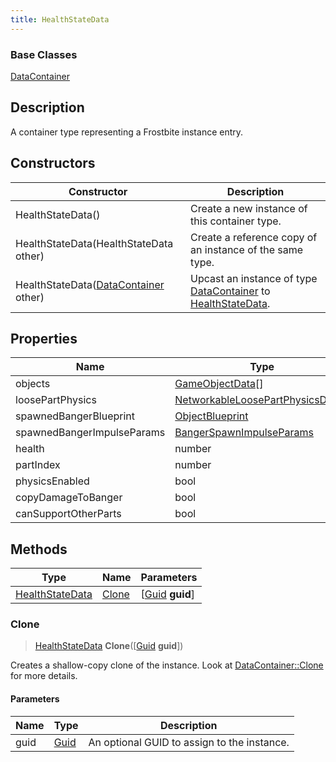 ```yaml
---
title: HealthStateData
---
```

### Base Classes

[DataContainer](/vext/ref/shared/class/datacontainer)

## Description

A container type representing a Frostbite instance entry.

## Constructors

| Constructor                                                                | Description                                                                                                           |
| -------------------------------------------------------------------------- | --------------------------------------------------------------------------------------------------------------------- |
| HealthStateData()                                                          | Create a new instance of this container type.                                                                         |
| HealthStateData(HealthStateData other)                                     | Create a reference copy of an instance of the same type.                                                              |
| HealthStateData([DataContainer](/vext/ref/shared/class/datacontainer) other) | Upcast an instance of type [DataContainer](/vext/ref/shared/class/datacontainer) to [HealthStateData](/vext/ref/fb/healthstatedata/). |

## Properties

| Name                       | Type                                                                   | Description |
| -------------------------- | ---------------------------------------------------------------------- | ----------- |
| objects                    | [GameObjectData](/vext/ref/fb/gameobjectdata/)\[\]                                   |             |
| loosePartPhysics           | [NetworkableLoosePartPhysicsData](/vext/ref/fb/networkableloosepartphysicsdata/)\[\] |             |
| spawnedBangerBlueprint     | [ObjectBlueprint](/vext/ref/fb/objectblueprint/)                                     |             |
| spawnedBangerImpulseParams | [BangerSpawnImpulseParams](/vext/ref/fb/bangerspawnimpulseparams/)                   |             |
| health                     | number                                                                 |             |
| partIndex                  | number                                                                 |             |
| physicsEnabled             | bool                                                                   |             |
| copyDamageToBanger         | bool                                                                   |             |
| canSupportOtherParts       | bool                                                                   |             |

## Methods

| Type                               | Name            | Parameters                                     |
| ---------------------------------- | --------------- | ---------------------------------------------- |
| [HealthStateData](/vext/ref/fb/healthstatedata/) | [Clone](#clone) | \[[Guid](/vext/ref/shared/class/guid) **guid**\] |

### Clone

> [HealthStateData](/vext/ref/fb/healthstatedata/) **Clone**(\[[Guid](/vext/ref/shared/class/guid) **guid**\])

Creates a shallow-copy clone of the instance. Look at [DataContainer::Clone](/vext/ref/shared/class/datacontainer#clone) for more details.

#### Parameters

| Name | Type         | Description                                 |
| ---- | ------------ | ------------------------------------------- |
| guid | [Guid](/vext/ref/shared/class/guid/) | An optional GUID to assign to the instance. |
